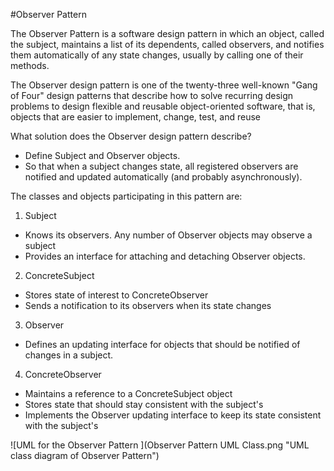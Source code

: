 #Observer Pattern

The Observer Pattern is a software design pattern in which an object, called the subject, maintains a list of its dependents, called observers, and notifies them automatically of any state changes, usually by calling one of their methods.

The Observer design pattern is one of the twenty-three well-known "Gang of Four" design patterns that describe how to solve recurring design problems to design flexible and reusable object-oriented software, that is, objects that are easier to implement, change, test, and reuse

What solution does the Observer design pattern describe?

-  Define Subject and Observer objects.
-  So that when a subject changes state, all registered observers are notified and updated automatically (and probably asynchronously).

The classes and objects participating in this pattern are:

1) Subject
-  Knows its observers. Any number of Observer objects may observe a subject
-  Provides an interface for attaching and detaching Observer objects.

2) ConcreteSubject  
-  Stores state of interest to ConcreteObserver
-  Sends a notification to its observers when its state changes

3) Observer  
-  Defines an updating interface for objects that should be notified of changes in a subject.

4) ConcreteObserver   
-  Maintains a reference to a ConcreteSubject object
-  Stores state that should stay consistent with the subject's
-  Implements the Observer updating interface to keep its state consistent with the subject's

![UML for the Observer Pattern ](Observer Pattern UML Class.png "UML class diagram of Observer Pattern")
